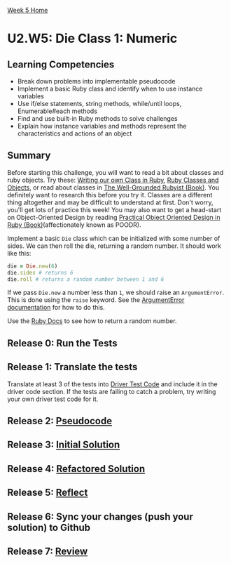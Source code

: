 [Week 5 Home](../)

# U2.W5: Die Class 1: Numeric


## Learning Competencies
- Break down problems into implementable pseudocode 
- Implement a basic Ruby class and identify when to use instance variables
- Use if/else statements, string methods, while/until loops, Enumerable#each methods
- Find and use built-in Ruby methods to solve challenges
- Explain how instance variables and methods represent the characteristics and actions of an object

## Summary
Before starting this challenge, you will want to read a bit about classes and ruby objects. Try these: [Writing our own Class in Ruby](http://rubylearning.com/satishtalim/writing_our_own_class_in_ruby.html), [Ruby Classes and Objects](http://www.tutorialspoint.com/ruby/ruby_classes.htm), or read about classes in [The Well-Grounded Rubyist (Book)](http://www.manning.com/black2/). You definitely want to research this before you try it. Classes are a different thing altogether and may be difficult to understand at first. Don't worry, you'll get lots of practice this week! You may also want to get a head-start on Object-Oriented Design by reading [Practical Object Oriented Design in Ruby (Book)](http://www.poodr.com/)(affectionately known as POODR). 

Implement a basic `Die` class which can be initialized with some number of sides.  We can then roll the die, returning a random number.  It should work like this:

```ruby
die = Die.new(6)
die.sides # returns 6
die.roll # returns a random number between 1 and 6
```

If we pass `Die.new` a number less than `1`, we should raise an `ArgumentError`.  This is done using the `raise` keyword.  See the [ArgumentError documentation](http://apidock.com/ruby/ArgumentError) for how to do this.

Use the [Ruby Docs](http://www.ruby-doc.org/) to see how to return a random number. 

## Release 0: Run the Tests
 
## Release 1: Translate the tests
Translate at least 3 of the tests into [Driver Test Code](../../references/driver_code.md) and include it in the driver code section. If the tests are failing to catch a problem, try writing your own driver test code for it. 

## Release 2: [Pseudocode](../../references/pseudocode.md)

## Release 3: [Initial Solution](../../references/initial_solution.md)

## Release 4: [Refactored Solution](../../references/refactoring.md)

## Release 5: [Reflect](../../references/reflection_guidelines.md)

## Release 6: Sync your changes (push your solution) to Github

## Release 7: [Review](../../references/review.md)